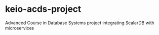 # keio-acds-project
Advanced Course in Database Systems project integrating ScalarDB with microservices
